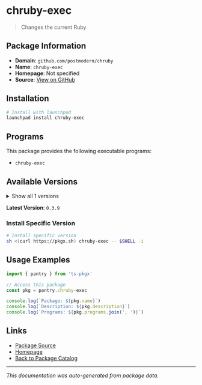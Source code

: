 # chruby-exec

> Changes the current Ruby

## Package Information

- **Domain**: `github.com/postmodern/chruby`
- **Name**: `chruby-exec`
- **Homepage**: Not specified
- **Source**: [View on GitHub](https://github.com/pkgxdev/pantry/tree/main/projects/github.com/postmodern/chruby/package.yml)

## Installation

```bash
# Install with launchpad
launchpad install chruby-exec
```

## Programs

This package provides the following executable programs:

- `chruby-exec`

## Available Versions

<details>
<summary>Show all 1 versions</summary>

- `0.3.9`

</details>

**Latest Version**: `0.3.9`

### Install Specific Version

```bash
# Install specific version
sh <(curl https://pkgx.sh) chruby-exec -- $SHELL -i
```

## Usage Examples

```typescript
import { pantry } from 'ts-pkgx'

// Access this package
const pkg = pantry.chruby-exec

console.log(`Package: ${pkg.name}`)
console.log(`Description: ${pkg.description}`)
console.log(`Programs: ${pkg.programs.join(', ')}`)
```

## Links

- [Package Source](https://github.com/pkgxdev/pantry/tree/main/projects/github.com/postmodern/chruby/package.yml)
- [Homepage](#)
- [Back to Package Catalog](../package-catalog.md)

---

*This documentation was auto-generated from package data.*
